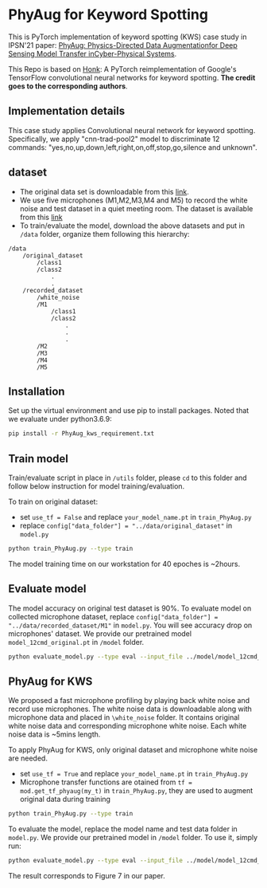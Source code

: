 # PhyAug for Keyword Spotting

This is PyTorch implementation of keyword spotting (KWS) case study in IPSN'21 paper: [PhyAug: Physics-Directed Data Augmentationfor Deep Sensing Model Transfer inCyber-Physical Systems](https://arxiv.org/pdf/2104.01160.pdf).

This Repo is based on [Honk](https://github.com/castorini/honk): A PyTorch reimplementation of Google's TensorFlow convolutional neural networks for keyword spotting. 
**The credit goes to the corresponding authors**.

## Implementation details
This case study applies Convolutional neural network for keyword spotting. Specifically, we apply "cnn-trad-pool2" model to discriminate 12 commands: "yes,no,up,down,left,right,on,off,stop,go,silence and unknown".

## dataset
- The original data set is downloadable from this [link](https://research.googleblog.com/2017/08/launching-speech-commands-dataset.html).
- We use five microphones (M1,M2,M3,M4 and M5) to record the white noise and test dataset in a quiet meeting room. The dataset is available from this [link](https://researchdata.ntu.edu.sg/dataset.xhtml?persistentId=doi:10.21979/N9/1IM0MD)
- To train/evaluate the model, download the above datasets and put in `/data` folder, organize them following this hierarchy:
```
/data
    /original_dataset
        /class1
        /class2
            .
            .
    /recorded_dataset
        /white_noise
        /M1
            /class1
            /class2
                .
                .
                .
        /M2
        /M3
        /M4
        /M5
```
## Installation
Set up the virtual environment and use pip to install packages. Noted that we evaluate under python3.6.9:

```bash
pip install -r PhyAug_kws_requirement.txt
```
## Train model
Train/evaluate script in place in `/utils` folder, please `cd` to this folder and follow below instruction for model training/evaluation.

To train on original dataset:
- set `use_tf = False` and replace `your_model_name.pt` in `train_PhyAug.py`
-  replace `config["data_folder"] = "../data/original_dataset"` in `model.py`

```bash
python train_PhyAug.py --type train
```
The model training time on our workstation for 40 epoches is ~2hours.

## Evaluate model
The model accuracy on original test dataset is 90%. To evaluate model on collected microphone dataset, replace `config["data_folder"] = "../data/recorded_dataset/M1"` in `model.py`. You will see accuracy drop on microphones' dataset. We provide our pretrained model `model_12cmd_original.pt` in `/model` folder.

```bash
python evaluate_model.py --type eval --input_file ../model/model_12cmd_original.pt
```
## PhyAug for KWS
We proposed a fast microphone profiling by playing back white noise and record use microphones. The white noise data is downloadable along with microphone data and placed in 
`\white_noise` folder. It contains original white noise data and corresponding microphone white noise. Each white noise data is ~5mins length. 

To apply PhyAug for KWS, only original dataset and microphone white noise are needed.
- set `use_tf = True` and replace `your_model_name.pt` in `train_PhyAug.py`
- Microphone transfer functions are otained from `tf = mod.get_tf_phyaug(my_t)` in `train_PhyAug.py`, they are used to augment original data during training

```bash
python train_PhyAug.py --type train
```

To evaluate the model, replace the model name and test data folder in `model.py`. We provide our pretrained model in `/model` folder. To use it, simply run: 

```bash
python evaluate_model.py --type eval --input_file ../model/model_12cmd_normalize_phyaug.pt
```
The result corresponds to Figure 7 in our paper.